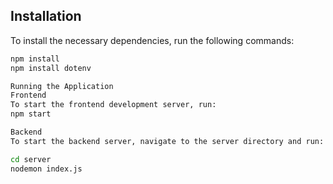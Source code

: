 ## Installation

To install the necessary dependencies, run the following commands:

```sh
npm install
npm install dotenv

Running the Application
Frontend
To start the frontend development server, run:
npm start

Backend
To start the backend server, navigate to the server directory and run:

cd server
nodemon index.js
```
